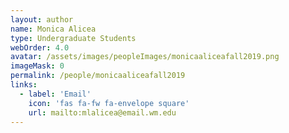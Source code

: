 ```yaml
---
layout: author
name: Monica Alicea
type: Undergraduate Students
webOrder: 4.0
avatar: /assets/images/peopleImages/monicaaliceafall2019.png
imageMask: 0
permalink: /people/monicaaliceafall2019
links:
  - label: 'Email'
    icon: 'fas fa-fw fa-envelope square'
    url: mailto:mlalicea@email.wm.edu
---
```

